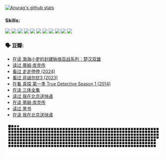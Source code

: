 
[![Anurag's github stats](https://github-readme-stats.vercel.app/api?username=w940853815)](https://github.com/anuraghazra/github-readme-stats)

### Skills:

<code><img height="32" src="https://cdn.jsdelivr.net/npm/simple-icons@v5/icons/python.svg"></code>
<code><img height="32" src="https://cdn.jsdelivr.net/npm/simple-icons@v5/icons/javascript.svg"></code>
<code><img height="32" src="https://cdn.jsdelivr.net/npm/simple-icons@v5/icons/django.svg"></code>
<code><img height="32" src="https://cdn.jsdelivr.net/npm/simple-icons@v5/icons/flask.svg"></code>
<code><img height="32" src="https://cdn.jsdelivr.net/npm/simple-icons@v5/icons/vuetify.svg"></code>
<code><img height="32" src="https://cdn.jsdelivr.net/npm/simple-icons@v5/icons/git.svg"></code>
<code><img height="32" src="https://cdn.jsdelivr.net/npm/simple-icons@v5/icons/docker.svg"></code>
<code><img height="32" src="https://cdn.jsdelivr.net/npm/simple-icons@v5/icons/postgresql.svg"></code>
<code><img height="32" src="https://cdn.jsdelivr.net/npm/simple-icons@v5/icons/elasticsearch.svg"></code>
<code><img height="32" src="https://cdn.jsdelivr.net/npm/simple-icons@v5/icons/macos.svg"></code>
<code><img height="32" src="https://cdn.jsdelivr.net/npm/simple-icons@v5/icons/linux.svg"></code>

### 🗣 豆瓣:

<!-- DOUBAN-ACTIVITIES:START -->
- [在读 渤海小吏的封建脉络百战系列：楚汉双雄](https://www.douban.com/people/136069238/status/4700950146/?_i=24818708)
- [读过 蒂姆·库克传](https://www.douban.com/people/136069238/status/4700949869/?_i=24818708)
- [看过 走走停停‎ (2024)](https://www.douban.com/people/136069238/status/4684430230/?_i=24818708)
- [看过 非诚勿扰3‎ (2023)](https://www.douban.com/people/136069238/status/4676324100/?_i=24818708)
- [在看 真探 第一季 True Detective Season 1‎ (2014)](https://www.douban.com/people/136069238/status/4673382852/?_i=24818708)
- [在读 三体全集](https://www.douban.com/people/136069238/status/4672842521/?_i=24818708)
- [读过 我在北京送快递](https://www.douban.com/people/136069238/status/4672842036/?_i=24818708)
- [在读 蒂姆·库克传](https://www.douban.com/people/136069238/status/4663517053/?_i=24818708)
- [读过 黑书](https://www.douban.com/people/136069238/status/4663516022/?_i=24818708)
- [在读 我在北京送快递](https://www.douban.com/people/136069238/status/4658098365/?_i=24818708)
<!-- DOUBAN-ACTIVITIES:END -->


![Snake animation](https://raw.githubusercontent.com/w940853815/w940853815/output/github-contribution-grid-snake.svg)

<!--
**w940853815/w940853815** is a ✨ _special_ ✨ repository because its `README.md` (this file) appears on your GitHub profile.

Here are some ideas to get you started:

- 🔭 I’m currently working on ...
- 🌱 I’m currently learning ...
- 👯 I’m looking to collaborate on ...
- 🤔 I’m looking for help with ...
- 💬 Ask me about ...
- 📫 How to reach me: ...
- 😄 Pronouns: ...
- ⚡ Fun fact: ...
-->
